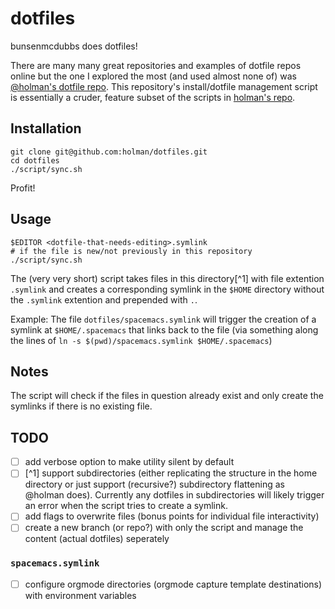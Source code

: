 # dotfiles

bunsenmcdubbs does dotfiles!

There are many many great repositories and
examples of dotfile repos online but the one I explored the most
(and used almost none of) was [@holman's dotfile repo](https://github.com/holman/dotfiles).
This repository's install/dotfile management script is essentially a
cruder, feature subset of the scripts in [holman's repo](https://github.com/holman/dotfiles/tree/master/script).

## Installation

```shell
git clone git@github.com:holman/dotfiles.git
cd dotfiles
./script/sync.sh
```

Profit!

## Usage

```shell
$EDITOR <dotfile-that-needs-editing>.symlink
# if the file is new/not previously in this repository
./script/sync.sh
```

The (very very short) script takes files in this directory[^1] with file
extention `.symlink` and creates a corresponding symlink in the `$HOME`
directory without the `.symlink` extention and prepended with `.`.

Example: The file `dotfiles/spacemacs.symlink` will trigger the creation of
a symlink at `$HOME/.spacemacs` that links back to the file
(via something along the lines of `ln -s $(pwd)/spacemacs.symlink $HOME/.spacemacs`)

## Notes

The script will check if the files in question already exist and only create
the symlinks if there is no existing file.

## TODO

- [ ] add verbose option to make utility silent by default
- [ ] [^1] support subdirectories (either replicating the structure in the home
directory or just support (recursive?) subdirectory flattening as @holman does).
Currently any dotfiles in subdirectories will likely trigger an error when
the script tries to create a symlink.
- [ ] add flags to overwrite files (bonus points for individual file interactivity)
- [ ] create a new branch (or repo?) with only the script and manage the content
(actual dotfiles) seperately

### `spacemacs.symlink`
- [ ] configure orgmode directories (orgmode capture template destinations)
with environment variables

